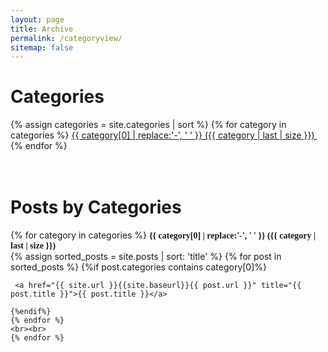 ```yaml
---
layout: page
title: Archive
permalink: /categoryview/
sitemap: false
---
```

    
# Categories

<div>
    {% assign categories = site.categories | sort %}
    {% for category in categories %}
     <span class="site-tag">
        <a href="#{{ category | first | slugify }}">
                {{ category[0] | replace:'-', ' ' }} ({{ category | last | size }})
        </a>
        &nbsp;
    </span>
    {% endfor %}
</div>

<br>
<br>

# Posts by Categories

<div id="index">
    {% for category in categories %}
    <a name="{{ category[0] }}"></a><strong><font face="Gentium Basic">{{ category[0] | replace:'-', ' ' }} ({{ category | last | size }}) </strong></font><br>
    {% assign sorted_posts = site.posts | sort: 'title' %}
    {% for post in sorted_posts %}
    {%if post.categories contains category[0]%}

     <a href="{{ site.url }}{{site.baseurl}}{{ post.url }}" title="{{ post.title }}">{{ post.title }}</a>

    {%endif%}
    {% endfor %}
    <br><br>
    {% endfor %}
</div>
